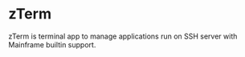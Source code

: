 # zTerm

zTerm is terminal app to manage applications run on SSH server with Mainframe builtin support.